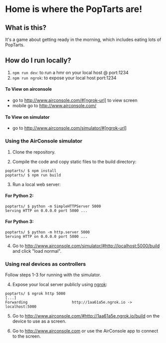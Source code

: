 # Home is where the PopTarts are!

## What is this?
It's a game about getting ready in the morning, which includes eating lots of PopTarts.

## How do I run locally?
1) `npm run dev`: to run a hmr on your local host @ port:1234
2) `npm run ngrok`: to expose your local host port:1234

#### To View on airconsole
* go to http://www.airconsole.com/#[ngrok-url] to view screen
* mobile go to http://www.airconsole.com/

#### To View on simulator
* go to http://www.airconsole.com/simulator/#[ngrok-url] 

### Using the AirConsole simulator

1. Clone the repository.

2. Compile the code and copy static files to the build directory:

```shell
poptarts/ $ npm install
poptarts/ $ npm run build
```

3. Run a local web server:
#### For Python 2:
```shell
poptarts/ $ python -m SimpleHTTPServer 5000
Serving HTTP on 0.0.0.0 port 5000 ...
```

#### For Python 3:
```shell
poptarts/ $ python -m http.server 5000
Serving HTTP on 0.0.0.0 port 5000 ...
```

4. Go to http://www.airconsole.com/simulator/#http://localhost:5000/build and click "load normal".

### Using real devices as controllers

Follow steps 1-3 for running with the simulator.

4. Expose your local server publicly using [ngrok](https://ngrok.com/):

```shell
poptarts/ $ ngrok http 5000
[...]
Forwarding                    http://1aa61a5e.ngrok.io -> localhost:5000
```

5. Go to http://www.airconsole.com/#http://1aa61a5e.ngrok.io/build on the device to use as a screen.

6. Go to http://www.airconsole.com or use the AirConsole app to connect to the screen.
